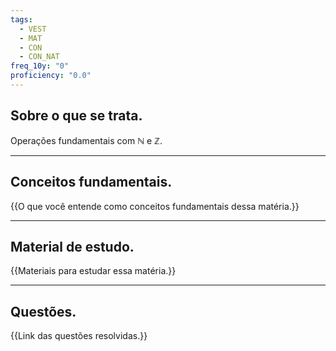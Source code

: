 ```yaml
---
tags:
  - VEST
  - MAT
  - CON
  - CON_NAT
freq_10y: "0"
proficiency: "0.0"
---
```

## Sobre o que se trata.

Operações fundamentais com ℕ e ℤ.

--- 
## Conceitos fundamentais.

{{O que você entende como conceitos fundamentais dessa matéria.}}

---
## Material de estudo.

{{Materiais para estudar essa matéria.}}

--- 
## Questões.

{{Link das questões resolvidas.}}